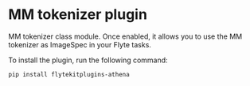 # MM tokenizer plugin

MM tokenizer class module. Once enabled, it allows you to use the MM tokenizer as ImageSpec in your Flyte tasks.

To install the plugin, run the following command:

```bash
pip install flytekitplugins-athena
```
